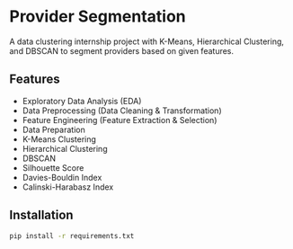 # Provider Segmentation
A data clustering internship project with K-Means, Hierarchical Clustering, and DBSCAN to segment providers based on given features.

## Features
- Exploratory Data Analysis (EDA)
- Data Preprocessing (Data Cleaning & Transformation)
- Feature Engineering (Feature Extraction & Selection)
- Data Preparation
- K-Means Clustering
- Hierarchical Clustering
- DBSCAN
- Silhouette Score
- Davies-Bouldin Index
- Calinski-Harabasz Index

## Installation
```bash
pip install -r requirements.txt
